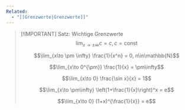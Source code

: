 ```yaml
---
Related:
  - "[[Grenzwerte|Grenzwerte]]"
---
```


> [!IMPORTANT] Satz: Wichtige Grenzwerte
> $$\lim_{x\to \pm\infty} c = c, c = \text{const}$$
> 
> $$\lim_{x\to \pm \infty} \frac{1}{x^n} = 0, n\in\mathbb{N}$$
> 
> $$\lim_{x\to 0^{\pm}} \frac{1}{x} = \pm\infty$$
> 
> $$\lim_{x\to 0} \frac{\sin x}{x} = 1$$
> 
> $$\lim_{x\to \pm\infty} \left(1+\frac{1}{x}\right)^x = e$$
> 
> $$\lim_{x\to 0} (1+x)^{\frac{1}{x}} = e$$
